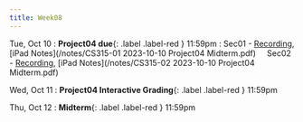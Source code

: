 ```yaml
---
title: Week08
---
```


Tue, Oct 10
: **Project04 due**{: .label .label-red } 11:59pm
: Sec01 - [Recording](https://usfca.zoom.us/rec/share/Y3zxZX_QOxbtBhDWRVjvaiMSZjRIsY2sNDARFXw04qE_WWkO10rM9hOgMxdsvozm.ZrQiTC7wWNrPmH3t?startTime=1696950499000),
          [iPad Notes](/notes/CS315-01 2023-10-10 Project04 Midterm.pdf)
&nbsp; &nbsp;
Sec02 - [Recording](https://usfca.zoom.us/rec/share/ZZYALBUBKfSM1U4gH_ZGfdR_RRcHEfhYO2wMl-fSSHIBYulCbrtM3KBLY6l2K8vD.WeczFKjie3v6JNkG?startTime=1696950499000),
        [iPad Notes](/notes/CS315-02 2023-10-10 Project04 Midterm.pdf)

Wed, Oct 11
: **Project04 Interactive Grading**{: .label .label-red } 11:59pm

Thu, Oct 12
: **Midterm**{: .label .label-red } 11:59pm
